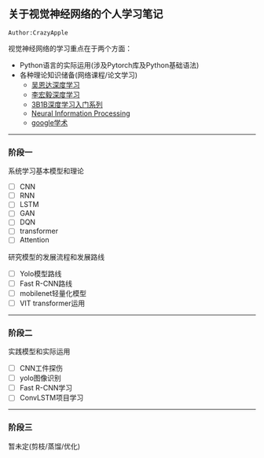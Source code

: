 ## 关于视觉神经网络的个人学习笔记
`Author:CrazyApple`

视觉神经网络的学习重点在于两个方面：
* Python语言的实际运用(涉及Pytorch库及Python基础语法)
* 各种理论知识储备(网络课程/论文学习)
	* [吴恩达深度学习](https://www.bilibili.com/video/BV1gb411j7Bs/?vd_source=0b4bcbffc670d0a15a1b455a60a6b8de)
	* [李宏毅深度学习](https://www.bilibili.com/video/BV1zbksYEE5c/?spm_id_from=333.1007.top_right_bar_window_default_collection.content.click&vd_source=0b4bcbffc670d0a15a1b455a60a6b8de)
	* [3B1B深度学习入门系列](https://space.bilibili.com/88461692/lists/1528929?type=series)
	* [Neural Information Processing](https://papers.nips.cc/)
	* [google学术](https://scholar.google.com.hk/)

---
### 阶段一
系统学习基本模型和理论
- [ ] CNN
- [ ] RNN
- [ ] LSTM
- [ ] GAN
- [ ] DQN
- [ ] transformer
- [ ] Attention

研究模型的发展流程和发展路线
- [ ] Yolo模型路线
- [ ] Fast R-CNN路线
- [ ] mobilenet轻量化模型
- [ ] VIT transformer运用

---
### 阶段二
实践模型和实际运用
- [ ] CNN工件探伤
- [ ] yolo图像识别
- [ ] Fast R-CNN学习
- [ ] ConvLSTM项目学习

---
### 阶段三
暂未定(剪枝/蒸馏/优化)
